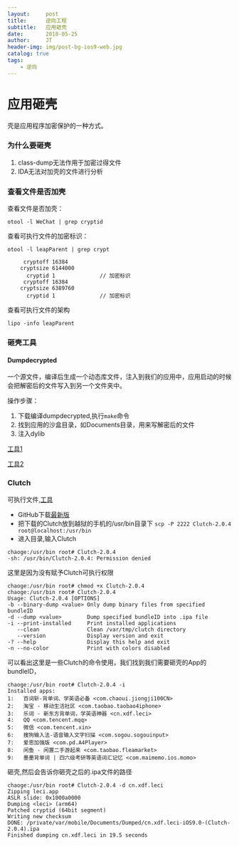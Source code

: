 ```yaml
---
layout:     post
title:      逆向工程
subtitle:   应用砸壳
date:       2018-05-25
author:     JT
header-img: img/post-bg-ios9-web.jpg
catalog: true
tags:
    - 逆向
---
```


# 应用砸壳

壳是应用程序加密保护的一种方式。

### 为什么要砸壳

1. class-dump无法作用于加密过得文件
2. IDA无法对加壳的文件进行分析

### 查看文件是否加壳

查看文件是否加壳：

`otool -l WeChat | grep cryptid`

查看可执行文件的加密标识：

`otool -l leapParent | grep crypt`	

```
     cryptoff 16384
    cryptsize 6144000
      cryptid 1              // 加密标识
     cryptoff 16384
    cryptsize 6389760
      cryptid 1              // 加密标识
```

查看可执行文件的架构

`lipo -info leapParent`

### 砸壳工具

#### Dumpdecrypted

一个源文件，编译后生成一个动态库文件，注入到我们的应用中，应用启动的时候会把解密后的文件写入到另一个文件夹中。

操作步骤：

1. 下载编译dumpdecrypted,执行`make`命令
2. 找到应用的沙盒目录，如Documents目录，用来写解密后的文件
3. 注入dylib

[工具1](https://github.com/AloneMonkey/dumpdecrypted)

[工具2](https://github.com/stefanesser/dumpdecrypted)

### Clutch

可执行文件,[工具](https://github.com/KJCracks/Clutch)


* GitHub下载[最新版](https://github.com/KJCracks/Clutch/releases)
* 把下载的Clutch放到越狱的手机的/usr/bin目录下
  `scp -P 2222 Clutch-2.0.4 root@localhost:/usr/bin`
* 进入目录,输入Clutch

```
chaoge:/usr/bin root# Clutch-2.0.4
-sh: /usr/bin/Clutch-2.0.4: Permission denied
```

这里是因为没有赋予Clutch可执行权限

```
chaoge:/usr/bin root# chmod +x Clutch-2.0.4
chaoge:/usr/bin root# Clutch-2.0.4
Usage: Clutch-2.0.4 [OPTIONS]
-b --binary-dump <value> Only dump binary files from specified bundleID 
-d --dump <value>        Dump specified bundleID into .ipa file 
-i --print-installed     Print installed applications 
   --clean               Clean /var/tmp/clutch directory 
   --version             Display version and exit 
-? --help                Display this help and exit 
-n --no-color            Print with colors disabled 
```

可以看出这里是一些Clutch的命令使用，我们找到我们需要砸壳的App的bundleID，

```
chaoge:/usr/bin root# Clutch-2.0.4 -i
Installed apps:
1:   百词斩-背单词、学英语必备 <com.chaoui.jiongji100CN>
2:   淘宝 - 移动生活社区 <com.taobao.taobao4iphone>
3:   乐词 - 新东方背单词，学英语神器 <cn.xdf.leci>
4:   QQ <com.tencent.mqq>
5:   微信 <com.tencent.xin>
6:   搜狗输入法-语音输入文字扫描 <com.sogou.sogouinput>
7:   爱思加强版 <com.pd.A4Player>
8:   闲鱼 - 闲置二手游起来 <com.taobao.fleamarket>
9:   墨墨背单词 | 四六级考研等英语词汇记忆 <com.maimemo.ios.momo>
```

砸壳,然后会告诉你砸壳之后的.ipa文件的路径

```
chaoge:/usr/bin root# Clutch-2.0.4 -d cn.xdf.leci
Zipping leci.app
ASLR slide: 0x1000a0000
Dumping <leci> (arm64)
Patched cryptid (64bit segment)
Writing new checksum
DONE: /private/var/mobile/Documents/Dumped/cn.xdf.leci-iOS9.0-(Clutch-2.0.4).ipa
Finished dumping cn.xdf.leci in 19.5 seconds
```









